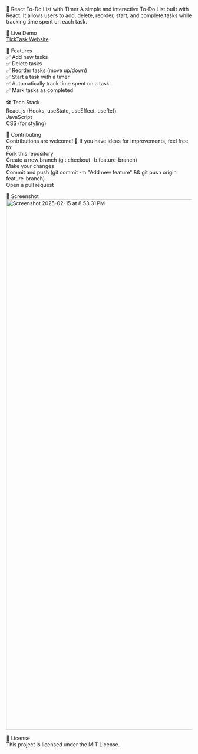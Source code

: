 📝 React To-Do List with Timer
A simple and interactive To-Do List built with React. It allows users to add, delete, reorder, start, and complete tasks while tracking time spent on each task.

🎥 Live Demo <br/>
<a href="https://rustem-garr.github.io/TickTask/">TickTask Website</a>  <br/>

🚀 Features <br/>
✅ Add new tasks <br/>
✅ Delete tasks <br/>
✅ Reorder tasks (move up/down) <br/>
✅ Start a task with a timer <br/>
✅ Automatically track time spent on a task <br/>
✅ Mark tasks as completed <br/>

🛠️ Tech Stack <br/>
React.js (Hooks, useState, useEffect, useRef) <br/>
JavaScript  <br/>
CSS (for styling) <br/>

🤝 Contributing <br/>
Contributions are welcome! 🎉 If you have ideas for improvements, feel free to: <br/>
Fork this repository <br/>
Create a new branch (git checkout -b feature-branch) <br/>
Make your changes <br/>
Commit and push (git commit -m "Add new feature" && git push origin feature-branch) <br/>
Open a pull request <br/>

📸 Screenshot <br/>
<img width="1440" alt="Screenshot 2025-02-15 at 8 53 31 PM" src="https://github.com/user-attachments/assets/a0c9b360-c59a-402c-afa5-56714edd8237" />

📜 License <br/>
This project is licensed under the MIT License.
